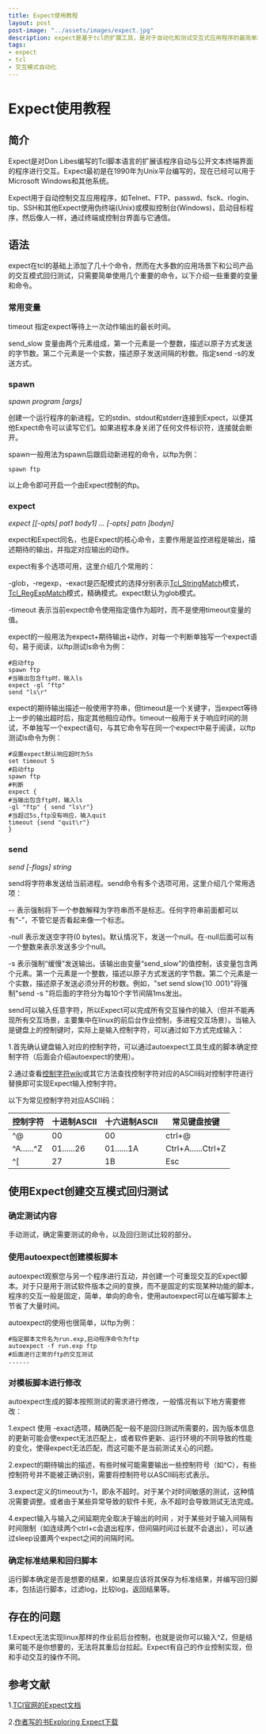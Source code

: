 ```yaml
---
title: Expect使用教程
layout: post
post-image: "../assets/images/expect.jpg"
description: expect是基于tcl的扩展工具，是对于自动化和测试交互式应用程序的最简单和最常见的解决方案，并且expect已经有了很多编程语言的移植版本（Python，Java，C......），使用方法都是大同小异，此篇文章介绍了expect的简单使用方法，示例如何编写expect的简单脚本（个人感觉简单脚本的内容能解决80%的需求）。
tags:
- expect
- tcl
- 交互模式自动化
---
```

# Expect使用教程

## 简介

Expect是对Don Libes编写的Tcl脚本语言的扩展该程序自动与公开文本终端界面的程序进行交互。Expect最初是在1990年为Unix平台编写的，现在已经可以用于Microsoft Windows和其他系统。

Expect用于自动控制交互应用程序，如Telnet、FTP、passwd、fsck、rlogin、tip、SSH和其他Expect使用伪终端(Unix)或模拟控制台(Windows)，启动目标程序，然后像人一样，通过终端或控制台界面与它通信。

## 语法

expect在tcl的基础上添加了几十个命令，然而在大多数的应用场景下和公司产品的交互模式回归测试，只需要简单使用几个重要的命令，以下介绍一些重要的变量和命令。

### 常用变量

timeout 指定expect等待上一次动作输出的最长时间。

send_slow 变量由两个元素组成，第一个元素是一个整数，描述以原子方式发送的字节数。第二个元素是一个实数，描述原子发送间隔的秒数。指定send -s的发送方式。

### spawn

*spawn program [args]*

创建一个运行程序的新进程。它的stdin、stdout和stderr连接到Expect，以便其他Expect命令可以读写它们。如果进程本身关闭了任何文件标识符，连接就会断开。

spawn一般用法为spawn后跟启动新进程的命令，以ftp为例：

```expect
spawn ftp
```

以上命令即可开启一个由Expect控制的ftp。

### expect

*expect [[-opts] pat1 body1] ... [-opts] patn [bodyn]*

expect和Expect同名，也是Expect的核心命令，主要作用是监控进程是输出，描述期待的输出，并指定对应输出的动作。

expect有多个选项可用，这里介绍几个常用的：

-glob，-regexp，-exact是匹配模式的选择分别表示[Tcl_StringMatch](http://tmml.sourceforge.net/doc/tcl/StrMatch.html)模式，[Tcl_RegExpMatch](http://tmml.sourceforge.net/doc/tcl/CRegExp.html)模式，精确模式。expect默认为glob模式。

-timeout 表示当前expect命令使用指定值作为超时，而不是使用timeout变量的值。

expect的一般用法为expect+期待输出+动作，对每一个判断单独写一个expect语句，易于阅读，以ftp测试ls命令为例：

```expect
#启动ftp
spawn ftp
#当输出包含ftp时，输入ls
expect -gl "ftp"
send "ls\r"
```

expect的期待输出描述一般使用字符串，但timeout是一个关键字，当expect等待上一步的输出超时后，指定其他相应动作。timeout一般用于关于响应时间的测试，不单独写一个expect语句，与其它命令写在同一个expect中易于阅读，以ftp测试ls命令为例：

```expect
#设置expect默认响应超时为5s
set timeout 5
#启动ftp
spawn ftp
#判断
expect {
#当输出包含ftp时，输入ls
-gl "ftp" { send "ls\r"}
#当超过5s,ftp没有响应，输入quit
timeout {send "quit\r"}
}
```

### send

*send [-flags] string*

send将字符串发送给当前进程。send命令有多个选项可用，这里介绍几个常用选项：

-- 表示强制将下一个参数解释为字符串而不是标志。任何字符串前面都可以有“-”，不管它是否看起来像一个标志。

-null 表示发送空字符(0 bytes)。默认情况下，发送一个null。在-null后面可以有一个整数来表示发送多少个null。

-s 表示强制“缓慢”发送输出。该输出由变量“send_slow”的值控制，该变量包含两个元素。第一个元素是一个整数，描述以原子方式发送的字节数。第二个元素是一个实数，描述原子发送必须分开的秒数。例如，"set send slow{10 .001}"将强制"send -s "将后面的字符分为每10个字节间隔1ms发出。

send可以输入任意字符，所以Expect可以完成所有交互操作的输入（但并不能再现所有交互场景，主要集中在linux的前后台作业控制，多进程交互场景）。当输入是键盘上的控制键时，实际上是输入控制字符，可以通过如下方式完成输入：

1.首先确认键盘输入对应的控制字符，可以通过autoexpect工具生成的脚本确定控制字符（后面会介绍autoexpect的使用）。

2.通过查看[控制字符wiki](https://en.wikipedia.org/wiki/Category:Control_characters)或其它方法查找控制字符对应的ASCII码对控制字符进行替换即可实现Expect输入控制字符。

以下为常见控制字符对应ASCII码：

| 控制字符   | 十进制ASCII | 十六进制ASCII | 常见键盘按键       |
| ---------- | ----------- | ------------- | ------------------ |
| ^@         | 00          | 00            | ctrl+@             |
| ^A......^Z | 01......26  | 01......1A    | Ctrl+A......Ctrl+Z |
| ^[         | 27          | 1B            | Esc                |

## 使用Expect创建交互模式回归测试

### 确定测试内容

手动测试，确定需要测试的命令，以及回归测试比较的部分。

### 使用autoexpect创建模板脚本

autoexpect观察您与另一个程序进行互动，并创建一个可重现交互的Expect脚本。对于只是用于测试软件版本之间的变换，而不是固定的实现某种功能的脚本，程序的交互一般是固定，简单，单向的命令，使用autoexpect可以在编写脚本上节省了大量时间。

autoexpect的使用也很简单，以ftp为例：

```expect
#指定脚本文件名为run.exp,启动程序命令为ftp
autoexpect -f run.exp ftp
#后面进行正常的ftp的交互测试
......
```

### 对模板脚本进行修改

autoexpect生成的脚本按照测试的需求进行修改，一般情况有以下地方需要修改：

1.expect 使用 -exact选项，精确匹配一般不是回归测试所需要的，因为版本信息的更新可能会使expect无法匹配上，或者软件更新、运行环境的不同导致的性能的变化，使得expect无法匹配，而这可能不是当前测试关心的问题。

2.expect的期待输出的描述，有些时候可能需要输出一些控制符号（如^C），有些控制符号并不能被正确识别，需要将控制符号以ASCII码形式表示。

3.expect定义的timeout为-1，即永不超时。对于某个对时间敏感的测试，这种情况需要调整。或者由于某些异常导致的软件卡死，永不超时会导致测试无法完成。

4.expect输入与输入之间延期完全取决于输出的时间 ，对于某些对于输入间隔有时间限制（如连续两个ctrl+c会退出程序，但间隔时间过长就不会退出），可以通过sleep设置两个expect之间的间隔时间。

### 确定标准结果和回归脚本

运行脚本确定是否是想要的结果，如果是应该将其保存为标准结果，并编写回归脚本，包括运行脚本，过滤log，比较log，返回结果等。

## 存在的问题

1.Expect无法实现linux那样的作业前后台控制，也就是说你可以输入^Z，但是结果可能不是你想要的，无法将其重后台拉起。Expect有自己的作业控制实现，但和手动交互的操作不同。

## 参考文献

1.[TCl官网的Expect文档](https://www.tcl-lang.org/man/expect5.31/)

2.[作者写的书Exploring Expect下载](https://www.google.com/url?sa=t&rct=j&q=&esrc=s&source=web&cd=&cad=rja&uact=8&ved=2ahUKEwjH9fiPy_H5AhUAy4sBHShqDMYQFnoECAcQAQ&url=https%3A%2F%2Fwww.busindre.com%2F_media%2Fexploring_expect.pdf&usg=AOvVaw170ZaFAKayfBW2PsPbeciC&cshid=1661966473238977)

